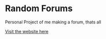 # Random Forums

Personal Project of me making a forum, thats all

[Visit the website here](https://1dkAnymor3.github.io/rnd-forum/)
